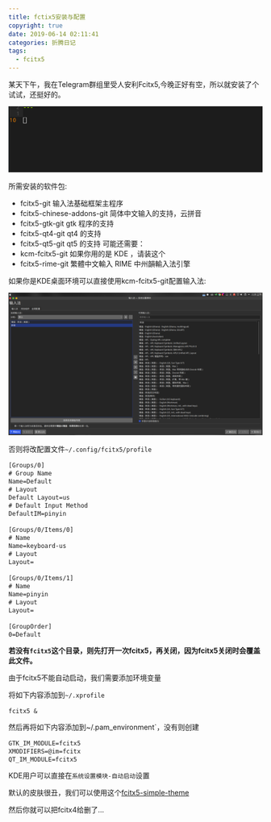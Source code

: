 ```yaml
---
title: fctix5安装与配置
copyright: true
date: 2019-06-14 02:11:41
categories: 折腾日记
tags:
  - fcitx5
---
```


某天下午，我在Telegram群组里受人安利Fcitx5,今晚正好有空，所以就安装了个试试，还挺好的。

<!--more-->

![演示](fcitx5安装与配置/输入.gif)

所需安装的软件包:
  - fcitx5-git 输入法基础框架主程序
  - fcitx5-chinese-addons-git 简体中文输入的支持，云拼音
  - fcitx5-gtk-git gtk 程序的支持
  - fcitx5-qt4-git qt4 的支持
  - fcitx5-qt5-git qt5 的支持
可能还需要：
  - kcm-fcitx5-git 如果你用的是 KDE ，请装这个
  - fcitx5-rime-git 繁體中文輸入 RIME 中州韻輸入法引擎

如果你是KDE桌面环境可以直接使用kcm-fcitx5-git配置输入法:

![kcm](fcitx5安装与配置/kcm.png)

否则将改配置文件`~/.config/fcitx5/profile`

~~~
[Groups/0]
# Group Name
Name=Default
# Layout
Default Layout=us
# Default Input Method
DefaultIM=pinyin

[Groups/0/Items/0]
# Name
Name=keyboard-us
# Layout
Layout=

[Groups/0/Items/1]
# Name
Name=pinyin
# Layout
Layout=

[GroupOrder]
0=Default
~~~

__若没有`fcitx5`这个目录，则先打开一次fcitx5，再关闭，因为fcitx5关闭时会覆盖此文件。__

由于fcitx5不能自动启动，我们需要添加环境变量

将如下内容添加到`~/.xprofile`

~~~
fcitx5 &
~~~

然后再将如下内容添加到~/.pam_environment`，没有则创建

~~~
GTK_IM_MODULE=fcitx5
XMODIFIERS=@im=fcitx
QT_IM_MODULE=fcitx5
~~~

KDE用户可以直接在`系统设置模块-自动启动`设置

默认的皮肤很丑，我们可以使用这个[fcitx5-simple-theme](https://github.com/iovxw/fcitx5-simple-theme)

然后你就可以把fcitx4给删了...



